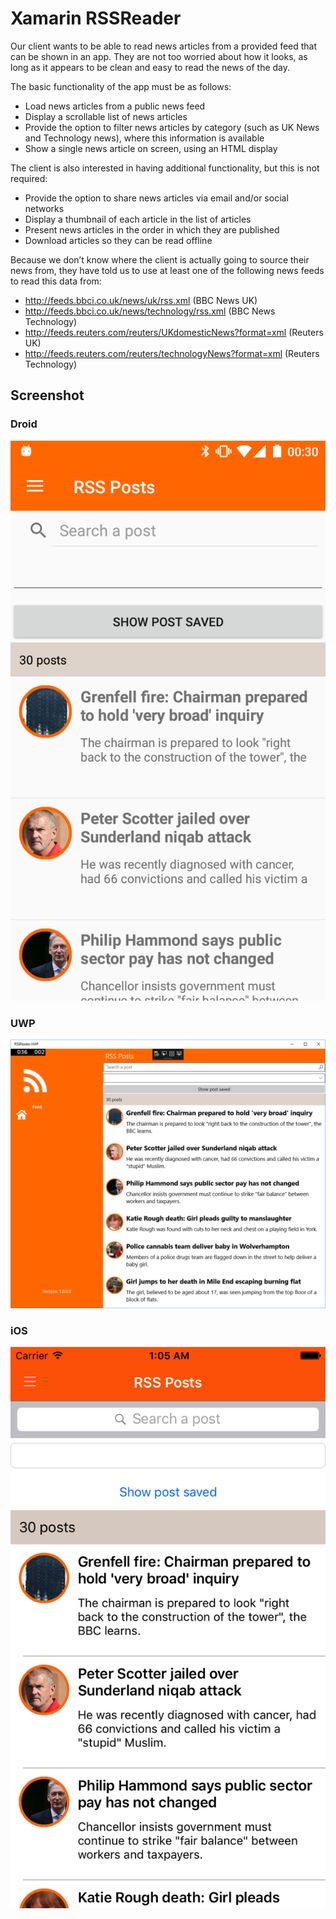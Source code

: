 # Xamarin RSSReader

Our client wants to be able to read news articles from a
provided feed that can be shown in an app. They are not too
worried about how it looks, as long as it appears to be clean
and easy to read the news of the day.

The basic functionality of the app must be as follows:

- Load news articles from a public news feed
- Display a scrollable list of news articles
- Provide the option to filter news articles by category
(such as UK News and Technology news), where this
information is available
- Show a single news article on screen, using an HTML
display

The client is also interested in having additional
functionality, but this is not required:

- Provide the option to share news articles via email and/or
social networks
- Display a thumbnail of each article in the list of
articles
- Present news articles in the order in which they are
published
- Download articles so they can be read offline

Because we don’t know where the client is actually going to
source their news from, they have told us to use at least one
of the following news feeds to read this data from:

- http://feeds.bbci.co.uk/news/uk/rss.xml (BBC News UK)
- http://feeds.bbci.co.uk/news/technology/rss.xml (BBC News
Technology)
- http://feeds.reuters.com/reuters/UKdomesticNews?format=xml
(Reuters UK)
- http://feeds.reuters.com/reuters/technologyNews?format=xml
(Reuters Technology)

## Screenshot
### Droid
![Droid](https://github.com/erossini/XamarinRSSReader/blob/master/RSSReader_Droid.png)

### UWP
![UWP](https://github.com/erossini/XamarinRSSReader/blob/master/RSSReader_UWP.PNG)

### iOS
![iOS](https://github.com/erossini/XamarinRSSReader/blob/master/RSSReader_iOS.png)
